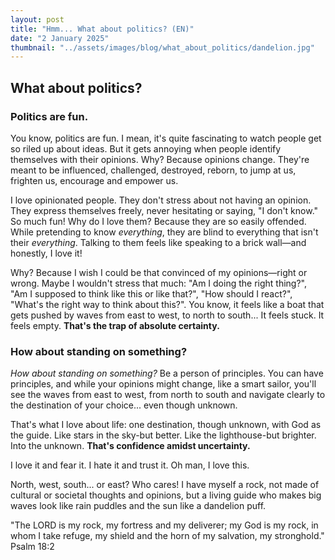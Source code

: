 ```yaml
---
layout: post
title: "Hmm... What about politics? (EN)"
date: "2 January 2025"
thumbnail: "../assets/images/blog/what_about_politics/dandelion.jpg"
---
```


## What about politics?
### Politics are fun.
You know, politics are fun. I mean, it's quite fascinating to watch people get so riled up about ideas. But it gets annoying when people identify themselves with their opinions. Why? Because opinions change. They're meant to be influenced, challenged, destroyed, reborn, to jump at us, frighten us, encourage and empower us. 

I love opinionated people. They don't stress about not having an opinion. They express themselves freely, never hesitating or saying, "I don't know." So much fun! Why do I love them? Because they are so easily offended. While pretending to know *everything*, they are blind to everything that isn't their *everything*. Talking to them feels like speaking to a brick wall—and honestly, I love it!

Why? Because I wish I could be that convinced of my opinions—right or wrong. Maybe I wouldn't stress that much: "Am I doing the right thing?", "Am I supposed to think like this or like that?", "How should I react?", "What's the right way to think about this?". You know, it feels like a boat that gets pushed by waves from east to west, to north to south... It feels stuck. It feels empty. **That's the trap of absolute certainty.**

### How about standing on something?

*How about standing on something?* Be a person of principles. You can have principles, and while your opinions might change, like a smart sailor, you'll see the waves from east to west, from north to south and navigate clearly to the destination of your choice... even though unknown. 

That's what I love about life: one destination, though unknown, with God as the guide. Like stars in the sky-but better. Like the lighthouse-but brighter. Into the unknown. **That's confidence amidst uncertainty.**

I love it and fear it. I hate it and trust it. Oh man, I love this. 

North, west, south... or east? Who cares! I have myself a
rock, not made of cultural or societal thoughts and opinions, but a living guide who makes big waves look like rain puddles and the sun like a dandelion puff. 

"The LORD is my rock, my fortress and my deliverer; my God is my rock, in whom I take refuge, my shield and the horn of my salvation, my stronghold." Psalm 18:2
